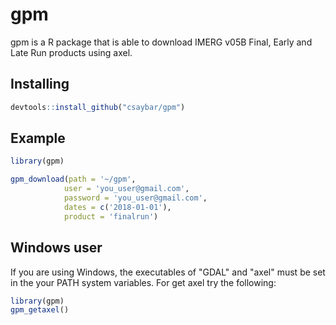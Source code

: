 # gpm
gpm is a R package that is able to download IMERG v05B Final, Early and Late Run products using axel.

## Installing
``` r
devtools::install_github("csaybar/gpm")
```
## Example
``` r
library(gpm)

gpm_download(path = '~/gpm',
            user = 'you_user@gmail.com',
            password = 'you_user@gmail.com',
            dates = c('2018-01-01'),
            product = 'finalrun')
```

## Windows user
If you are using Windows, the executables of "GDAL" and "axel" must be set in the your PATH system variables. For get axel try the following: 

``` r
library(gpm)
gpm_getaxel()
```
